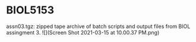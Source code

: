 # BIOL5153
assn03.tgz: zipped tape archive of batch scripts and output files from BIOL assingment 3.
![](Screen Shot 2021-03-15 at 10.00.37 PM.png)
